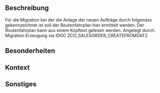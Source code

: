 ## Beschreibung

Für die Migration bei der die Anlage der neuen Aufträge durch folgendes gekennzeichnet ist soll der Routenfahrplan hier ermittelt werden. Der Routenfahrplan kann aus einem Kopftext gelesen werden. Angelegt durch: Migration Erzeugung via IDOC ZCO_SALESORDER_CREATEFROMDAT2

## Besonderheiten

## Kontext

## Sonstiges
